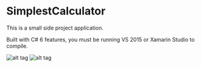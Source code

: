 # SimplestCalculator
This is a small side project application.

Built with C# 6 features, you must be running VS 2015 or Xamarin Studio to compile.

![alt tag](https://cloud.githubusercontent.com/assets/8529024/21974178/25e3e05a-db93-11e6-863e-470e12e5e321.png) 
![alt tag](https://cloud.githubusercontent.com/assets/8529024/21974180/2a1dd7c0-db93-11e6-988d-4048305a217a.png) 
